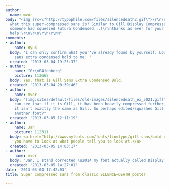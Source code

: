 ```yaml
---
author:
  name: mvor
body: "<img src=\"http://typophile.com/files/silencedeath2.gif\">\r\n\r\nAnyone know
  what this super-compressed sans is? Similar to Gill Display Compressed or as if
  someone had squeezed Futura Condensed...!\r\nthanks as ever for your expertise and
  help!\r\n\r\n\r\n\r\nM"
comments:
- author:
    name: Ryuk
  body: 'I can only confirm what you''ve already found by yourself. Looks like gill
    sans extra condensed bold to me. '
  created: '2013-03-04 19:25:37'
- author:
    name: "Gr\xE4fenberg"
    picture: 113665
  body: Yes, that is Gill Sans Extra Condensed Bold.
  created: '2013-03-04 20:39:46'
- author:
    name: mvor
  body: "[img:sites/default/files/old-images/silencedeath_ex_5021.gif]\r\n\r\nYou
    can see that if it is Gill, it has been heavily compressed further, and even then
    it isn't exactly the same as Gill. So perhaps edited/squashed Gill rather than
    another font?"
  created: '2013-03-05 12:11:19'
- author:
    name: Jan
    picture: 112311
  body: <a href="http://www.myfonts.com/fonts/linotype/gill-sans/bold-extra-condensed/">Dude,
    you have to look at what people tell you to look at.</a>
  created: '2013-03-05 14:03:17'
- author:
    name: mvor
  body: "Jan, I stand corrected \u2014 my font actually called Display Compressed...\r\n\r\nthanks!\r\n"
  created: '2013-03-05 14:27:01'
date: '2013-03-04 17:42:03'
title: Super compressed sans from classic SILENCE=DEATH poster

---
```

